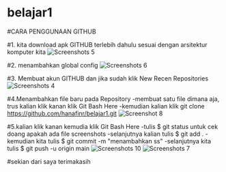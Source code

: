# belajar1

#CARA PENGGUNAAN GITHUB

#1. kita download apk GITHUB terlebih dahulu sesuai dengan arsitektur komputer kita
![Screenshots 5](https://user-images.githubusercontent.com/115903342/196162714-2ff8b603-a80d-4283-b283-db3d51436c50.png)

#2. menambahkan global config
![Screenshots 6](https://user-images.githubusercontent.com/115903342/196169693-52c4f2fd-6938-4cc5-84a7-fe58ab6ec5ae.png)


#3. Membuat akun GITHUB dan jika sudah klik New Recen Repositories
![Screenshots 4](https://user-images.githubusercontent.com/115903342/196169950-a4d51e52-be77-47a9-a877-0ce2d5cb42ad.png)


#4.Menambahkan file baru pada Repository
-membuat satu file dimana aja, trus kalian klik kanan klik Git Bash Here
-kemudian kalian klik git clone https://github.com/hanafinr/belajar1.git
![Screenshot 8](https://user-images.githubusercontent.com/115903342/196170118-ae628a5e-ff1b-40da-a573-0b1c84c4c5de.png)

#5.kalian klik kanan kemudia klik Git Bash Here
-tulis $ git status untuk cek doang apakah ada file screenshots
-selanjutnya kalian tulis $ git add .
-kemudian kita tulis $ git commit -m "menambahkan ss"
-selanjutnya kita tulis $ git push -u origin main
![Screenshots 10](https://user-images.githubusercontent.com/115903342/196171975-e8117112-3f06-499b-9e63-d3d565aa5f2d.png)
![Screenshots 7](https://user-images.githubusercontent.com/115903342/196172078-1f64d63b-a1e8-4abe-a9cd-dbe9af384b43.png)

#sekian dari saya terimakasih

